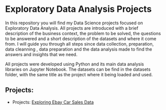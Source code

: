 # Exploratory Data Analysis Projects

In this repository you will find my Data Science projects focused on Exploratory Data Analysis. All projects are introduced with a brief description of the business context, the problem to be solved, the questions to be answered and a short description of the datasets and where it come from. I will guide you through all steps since data collection, preparation, data cleanning , data preparation and the data analysis made to find the answers and insights that we need.

All projects were developed using Python and its main data analysis libraries on Jupyter Notebook. The datasets can be find in the datasets folder, with the same title as the project where it being loaded and used.

## Projects:

- Projects: [Exploring Ebay Car Sales Data](https://github.com/phsaraiva/exploratory_data_analysis/blob/master/exploring_ebay_car_sales_data.ipynb)
